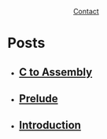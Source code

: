 &nbsp; &nbsp; &nbsp; &nbsp; &nbsp; &nbsp; &nbsp; &nbsp; &nbsp; &nbsp; &nbsp; &nbsp; &nbsp; &nbsp; &nbsp; &nbsp; &nbsp; [Contact](posts/contact.md)

# Posts

- ## **[C to Assembly](posts/c2asm.md)**
- ## **[Prelude](posts/prelude.md)**
- ## **[Introduction](posts/introduction.md)**
